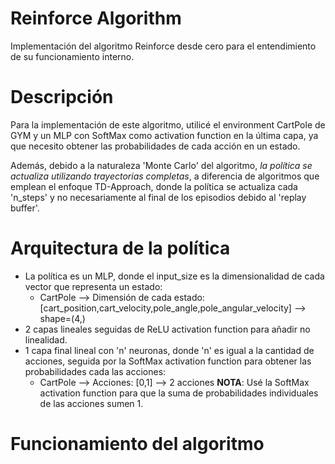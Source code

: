 # Reinforce Algorithm
Implementación del algoritmo Reinforce desde cero para el entendimiento de su funcionamiento interno.

# Descripción
Para la implementación de este algoritmo, utilicé el environment CartPole de GYM y un MLP con SoftMax como activation function en la última capa, ya que necesito obtener las probabilidades de cada acción en un estado.

Además, debido a la naturaleza 'Monte Carlo' del algoritmo, *la política se actualiza utilizando trayectorias completas*, a diferencia de algoritmos que emplean el enfoque TD-Approach, donde la política se actualiza cada 'n_steps' y no necesariamente al final de los episodios debido al 'replay buffer'.  

# Arquitectura de la política 
- La política es un MLP, donde el input_size es la dimensionalidad de cada vector que representa un estado:
  - CartPole --> Dimensión de cada estado: [cart_position,cart_velocity,pole_angle,pole_angular_velocity] --> shape=(4,)
- 2 capas lineales seguidas de ReLU activation function para añadir no linealidad.
- 1 capa final lineal con 'n' neuronas, donde 'n' es igual a la cantidad de acciones, seguida por la SoftMax activation function para obtener las probabilidades cada las acciones:
  - CartPole --> Acciones: [0,1] --> 2 acciones
    **NOTA**: Usé la SoftMax activation function para que la suma de probabilidades individuales de las acciones sumen 1.

# Funcionamiento del algoritmo
